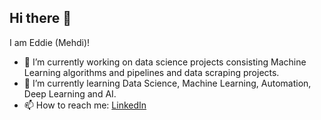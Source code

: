 ## Hi there 👋
I am Eddie (Mehdi)!

- 🔭 I’m currently working on data science projects consisting Machine Learning algorithms and pipelines and data scraping projects.
- 🌱 I’m currently learning Data Science, Machine Learning, Automation, Deep Learning and AI.
- 📫 How to reach me: <a href="https://www.linkedin.com/in/mehdi-bohloul">LinkedIn</a>
